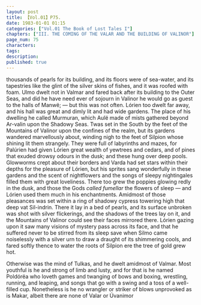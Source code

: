 ```yaml
---
layout: post
title: 【Vol.01】P75.
date: 1983-01-01 01:15
categories: ["Vol.01 The Book of Lost Tales I"]
chapters: ["III. THE COMING OF THE VALAR AND THE BUILDING OF VALINOR"]
page_num: 75
characters: 
tags: 
description: 
published: true
---
```


<p style="text-indent: 0;">
thousands of pearls for its building, and its floors were of sea-water, and its tapestries like the glint of the silver skins of fishes, and it was roofed with foam. Ulmo dwelt not in Valmar and fared back after its building to the Outer Seas, and did he have need ever of sojourn in Valinor he would go as guest to the halls of Manwë; — but this was not often. Lórien too dwelt far away, and his hall was great and dimly lit and had wide gardens. The place of his dwelling he called Murmuran, which Aulë made of mists gathered beyond Ar-valin upon the Shadowy Seas. Twas set in the South by the feet of the Mountains of Valinor upon the confines of the realm, but its gardens wandered marvellously about, winding nigh to the feet of Silpion whose shining lit them strangely. They were full of labyrinths and mazes, for Palúrien had given Lórien great wealth of yewtrees and cedars, and of pines that exuded drowsy odours in the dusk; and these hung over deep pools. Glowworms crept about their borders and Varda had set stars within their depths for the pleasure of Lórien, but his sprites sang wonderfully in these gardens and the scent of nightflowers and the songs of sleepy nightingales filled them with great loveliness. There too grew the poppies glowing redly in the dusk, and those the Gods <I>called fumellar</I> the flowers of sleep — and Lórien used them much in his enchantments. Amidmost of those pleasances was set within a ring of shadowy cypress towering high that deep vat Sil-indrin. There it lay in a bed of pearls, and its surface unbroken was shot with silver flickerings, and the shadows of the trees lay on it, and the Mountains of Valinor could see their faces mirrored there. Lórien gazing upon it saw many visions of mystery pass across its face, and that he suffered never to be stirred from its sleep save when Silmo came noiselessly with a silver urn to draw a draught of its shimmering cools, and fared softly thence to water the roots of Silpion ere the tree of gold grew hot.
</p>

Otherwise was the mind of Tulkas, and he dwelt amidmost of Valmar. Most youthful is he and strong of limb and lusty, and for that is he named Poldórëa who loveth games and twanging of bows and boxing, wrestling, running, and leaping, and songs that go with a swing and a toss of a well-filled cup. Nonetheless is he no wrangler or striker of blows unprovoked as is Makar, albeit there are none of Valar or Úvanimor

